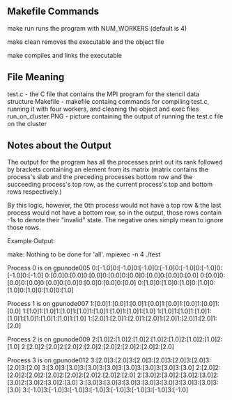 ## Makefile Commands
make run
runs the program with NUM_WORKERS (default is 4)

make clean
removes the executable and the object file

make
compiles and links the executable

## File Meaning
test.c - the C file that contains the MPI program for the stencil data structure
Makefile - makefile containg commands for compiling test.c, running it with four workers, and cleaning the object and exec files
run_on_cluster.PNG - picture containing the output of running the test.c file on the cluster

## Notes about the Output
The output for the program has all the processes print out its rank followed by brackets containing
an element from its matrix (matrix contains the process's slab and the preceding processes
bottom row and the succeeding process's top row, as the current process's top and bottom rows
respectively.)

By this logic, however, the 0th process would not have a top row & the last process would not
have a bottom row, so in the output, those rows contain -1s to denote their "invalid" state.
The negative ones simply mean to ignore those rows.
  
Example Output:

make: Nothing to be done for 'all'.
mpiexec -n 4 ./test

Process 0 is on gpunode005
0:[-1.0]0:[-1.0]0:[-1.0]0:[-1.0]0:[-1.0]0:[-1.0]0:[-1.0]0:[-1.0]
0:[0.0]0:[0.0]0:[0.0]0:[0.0]0:[0.0]0:[0.0]0:[0.0]0:[0.0]
0:[0.0]0:[0.0]0:[0.0]0:[0.0]0:[0.0]0:[0.0]0:[0.0]0:[0.0]
0:[1.0]0:[1.0]0:[1.0]0:[1.0]0:[1.0]0:[1.0]0:[1.0]0:[1.0]

Process 1 is on gpunode007
1:[0.0]1:[0.0]1:[0.0]1:[0.0]1:[0.0]1:[0.0]1:[0.0]1:[0.0]
1:[1.0]1:[1.0]1:[1.0]1:[1.0]1:[1.0]1:[1.0]1:[1.0]1:[1.0]
1:[1.0]1:[1.0]1:[1.0]1:[1.0]1:[1.0]1:[1.0]1:[1.0]1:[1.0]
1:[2.0]1:[2.0]1:[2.0]1:[2.0]1:[2.0]1:[2.0]1:[2.0]1:[2.0]

Process 2 is on gpunode009
2:[1.0]2:[1.0]2:[1.0]2:[1.0]2:[1.0]2:[1.0]2:[1.0]2:[1.0]
2:[2.0]2:[2.0]2:[2.0]2:[2.0]2:[2.0]2:[2.0]2:[2.0]2:[2.0]

Process 3 is on gpunode012
3:[2.0]3:[2.0]3:[2.0]3:[2.0]3:[2.0]3:[2.0]3:[2.0]3:[2.0]
3:[3.0]3:[3.0]3:[3.0]3:[3.0]3:[3.0]3:[3.0]3:[3.0]3:[3.0]
2:[2.0]2:[2.0]2:[2.0]2:[2.0]2:[2.0]2:[2.0]2:[2.0]2:[2.0]
2:[3.0]2:[3.0]2:[3.0]2:[3.0]2:[3.0]2:[3.0]2:[3.0]2:[3.0]
3:[3.0]3:[3.0]3:[3.0]3:[3.0]3:[3.0]3:[3.0]3:[3.0]3:[3.0]
3:[-1.0]3:[-1.0]3:[-1.0]3:[-1.0]3:[-1.0]3:[-1.0]3:[-1.0]3:[-1.0]

